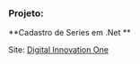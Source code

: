### Projeto: 

**Cadastro de Series em .Net **

Site: [Digital Innovation One](http://www.digitalinnovation.one/)